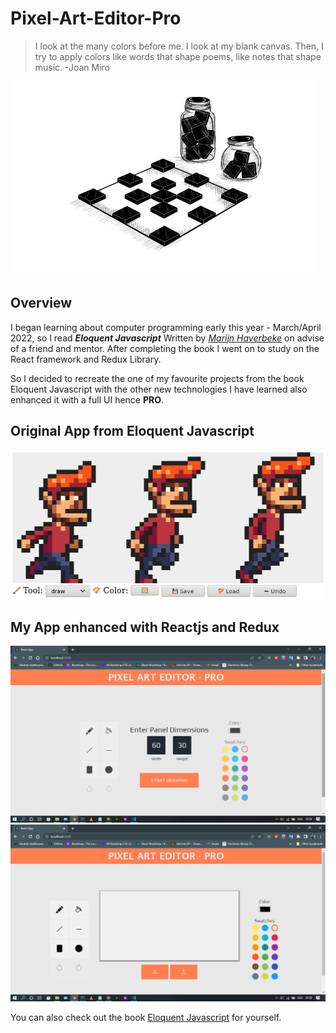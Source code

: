 # Pixel-Art-Editor-Pro
>I look at the many colors before me. I look at my blank canvas. Then, I try to apply colors like words that shape poems, like notes that shape music.
>    -Joan Miro

<p><img src="./chapter_picture_19.jpg"/></p>

## Overview
I began learning about computer programming early this year - March/April 2022, so I read ***Eloquent Javascript*** Written by *[Marijn Haverbeke](http://marijnhaverbeke.nl)* on advise of a friend and mentor. After completing the book I went on to study on the React framework and Redux Library.

So I decided to recreate the one of my favourite projects from the book Eloquent Javascript with the other new technologies I have learned also enhanced it with a full UI hence **PRO**.

## Original App from Eloquent Javascript
<p><img src="./pixel_editor.png"/></p>

## My App enhanced with Reactjs and Redux
<p>
    <img src="./init_view.png"/>
    <img src ="./drawing_view.png">
</p>

You can also check out the book [Eloquent Javascript](https://eloquentjavascript.net/) for yourself.